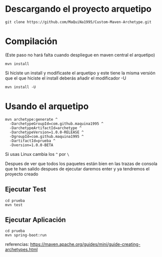 # Descargando el proyecto arquetipo

`git clone https://github.com/MaQuiNa1995/Custom-Maven-Archetype.git`

# Compilación

(Este paso no hará falta cuando despliegue en maven central el arquetipo)

`mvn install`

Si hiciste un install y modificaste el arquetipo y este tiene la misma versión que el que hiciste el install deberás añadir el modificador -U

`mvn install -U`

# Usando el arquetipo
```
mvn archetype:generate ^
  -DarchetypeGroupId=com.github.maquina1995 ^
  -DarchetypeArtifactId=archetype ^
  -DarchetypeVersion=1.0.0-RELEASE ^
  -DgroupId=com.github.maquina1995 ^
  -DartifactId=prueba ^
  -Dversion=1.0.0-BETA
```

Si usas Linux cambia los `^` por `\`

Despues de ver que todos los paquetes están bien en las trazas de consola que te han salido despues de ejecutar daremos enter y ya tendremos el proyecto creado 

## Ejecutar Test
```
cd prueba
mvn test
```

## Ejecutar Aplicación
```
cd prueba
mvn spring-boot:run
```

referencias: https://maven.apache.org/guides/mini/guide-creating-archetypes.html